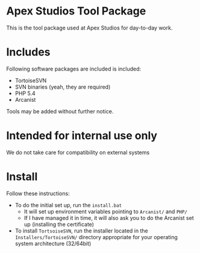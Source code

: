 Apex Studios Tool Package
=========================

This is the tool package used at Apex Studios for day-to-day work.

Includes
========

Following software packages are included is included:

 - TortoiseSVN
 - SVN binaries (yeah, they are required)
 - PHP 5.4
 - Arcanist

Tools may be added without further notice.

Intended for internal use only
==============================

We do not take care for compatibility on external systems

Install
=======

Follow these instructions:

 - To do the initial set up, run the `install.bat`
   - It will set up environment variables pointing to `Arcanist/` and `PHP/`
   - If I have managed it in time, it will also ask you to do the Arcanist set up (installing the
      certificate)
 - To install `TortsoiseSVN`, run the installer located in the `Installers/TortoiseSVN/` directory appropriate
   for your operating system architecture (32/64bit)
